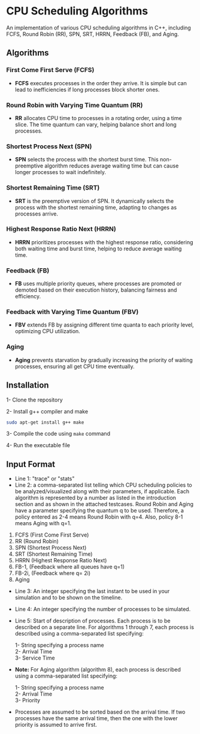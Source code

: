 # CPU Scheduling Algorithms

An implementation of various CPU scheduling algorithms in C++, including FCFS, Round Robin (RR), SPN, SRT, HRRN, Feedback (FB), and Aging.

## Algorithms

### First Come First Serve (FCFS)
- **FCFS** executes processes in the order they arrive. It is simple but can lead to inefficiencies if long processes block shorter ones.

### Round Robin with Varying Time Quantum (RR)
- **RR** allocates CPU time to processes in a rotating order, using a time slice. The time quantum can vary, helping balance short and long processes.

### Shortest Process Next (SPN)
- **SPN** selects the process with the shortest burst time. This non-preemptive algorithm reduces average waiting time but can cause longer processes to wait indefinitely.

### Shortest Remaining Time (SRT)
- **SRT** is the preemptive version of SPN. It dynamically selects the process with the shortest remaining time, adapting to changes as processes arrive.

### Highest Response Ratio Next (HRRN)
- **HRRN** prioritizes processes with the highest response ratio, considering both waiting time and burst time, helping to reduce average waiting time.

### Feedback (FB)
- **FB** uses multiple priority queues, where processes are promoted or demoted based on their execution history, balancing fairness and efficiency.

### Feedback with Varying Time Quantum (FBV)
- **FBV** extends FB by assigning different time quanta to each priority level, optimizing CPU utilization.

### Aging
- **Aging** prevents starvation by gradually increasing the priority of waiting processes, ensuring all get CPU time eventually.

## Installation
1- Clone the repository

2- Install g++ compiler and make
```bash
sudo apt-get install g++ make
```
3- Compile the code using `make` command

4- Run the executable file

## Input Format
- Line 1: "trace" or "stats"
- Line 2: a comma-separated list telling which CPU scheduling policies to be analyzed/visualized along with
their parameters, if applicable. Each algorithm is represented by a number as listed in the
introduction section and as shown in the attached testcases.
Round Robin and Aging have a parameter specifying the quantum q to be used. Therefore, a policy
entered as 2-4 means Round Robin with q=4. Also, policy 8-1 means Aging with q=1.
 1. FCFS (First Come First Serve)
 2. RR (Round Robin)
 3. SPN (Shortest Process Next)
 4. SRT (Shortest Remaining Time)
 5. HRRN (Highest Response Ratio Next)
 6. FB-1, (Feedback where all queues have q=1)
 7. FB-2i, (Feedback where q= 2i)
 8. Aging
- Line 3: An integer specifying the last instant to be used in your simulation and to be shown on the timeline.
- Line 4: An integer specifying the number of processes to be simulated.
- Line 5: Start of description of processes. Each process is to be described on a separate line. For algorithms 1 through 7, each process is described using a comma-separated list specifying:

    1- String specifying a process name\
    2- Arrival Time\
    3- Service Time

- **Note:** For Aging algorithm (algorithm 8), each process is described using a comma-separated list specifying:

    1- String specifying a process name\
    2- Arrival Time\
    3- Priority
- Processes are assumed to be sorted based on the arrival time. If two processes have the same arrival time, then the one with the lower priority is assumed to arrive first.
